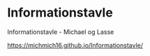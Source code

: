 # Informationstavle
Informationstavle - Michael og Lasse


https://michmich16.github.io/Informationstavle/
